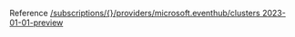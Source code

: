 Reference [/subscriptions/{}/providers/microsoft.eventhub/clusters 2023-01-01-preview](/Resources/mgmt-plane/L3N1YnNjcmlwdGlvbnMve30vcHJvdmlkZXJzL21pY3Jvc29mdC5ldmVudGh1Yi9jbHVzdGVycw==/2023-01-01-preview.xml)
